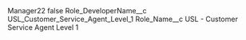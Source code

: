 <?xml version="1.0" encoding="UTF-8"?>
<CustomMetadata xmlns="http://soap.sforce.com/2006/04/metadata" xmlns:xsi="http://www.w3.org/2001/XMLSchema-instance" xmlns:xsd="http://www.w3.org/2001/XMLSchema">
    <label>Manager22</label>
    <protected>false</protected>
    <values>
        <field>Role_DeveloperName__c</field>
        <value xsi:type="xsd:string">USL_Customer_Service_Agent_Level_1</value>
    </values>
    <values>
        <field>Role_Name__c</field>
        <value xsi:type="xsd:string">USL - Customer Service Agent Level 1</value>
    </values>
</CustomMetadata>

